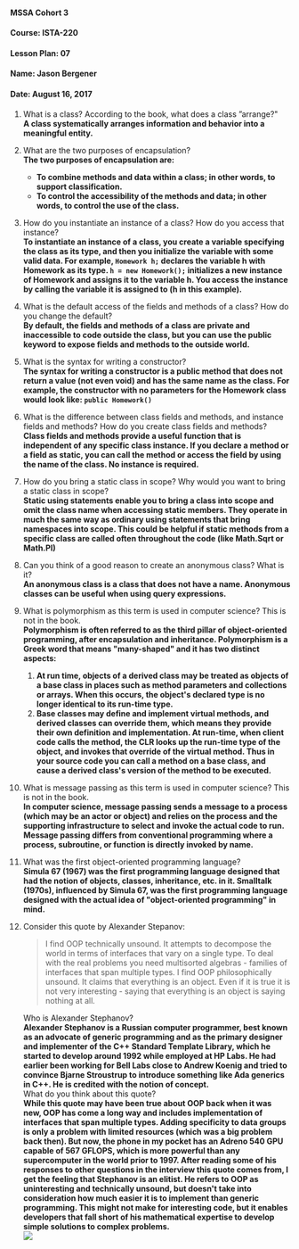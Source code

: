 #### MSSA Cohort 3
#### Course: ISTA-220
#### Lesson Plan: 07
#### Name: Jason Bergener
#### Date: August 16, 2017

1.	What is a class? According to the book, what does a class ”arrange?"  
**A class systematically arranges information and behavior into a meaningful entity.**
1.	What are the two purposes of encapsulation?  
**The two purposes of encapsulation are:**  
    - **To combine methods and data within a class; in other words, to support classification.**  
    - **To control the accessibility of the methods and data; in other words, to control the use of the class.**
1.	How do you instantiate an instance of a class? How do you access that instance?  
**To instantiate an instance of a class, you create a variable specifying the class as its type, and then you initialize the variable with some valid data. For example, `Homework h;` declares the variable h with Homework as its type. `h = new Homework();` initializes a new instance of Homework and assigns it to the variable h. You access the instance by calling the variable it is assigned to (h in this example).**
1.	What is the default access of the fields and methods of a class? How do you change the default?  
**By default, the fields and methods of a class are private and inaccessible to code outside the class, but you can use the public keyword to expose fields and methods to the outside world.**
1.	What is the syntax for writing a constructor?  
**The syntax for writing a constructor is a public method that does not return a value (not even void) and has the same name as the class. For example, the constructor with no parameters for the Homework class would look like: `public Homework()`**
1.	What is the difference between class fields and methods, and instance fields and methods? How do you create class fields and methods?  
**Class fields and methods provide a useful function that is independent of any specific class instance. If you declare a method or a field as static, you can call the method or access the field by using the name of the class. No instance is required.**
1.	How do you bring a static class in scope? Why would you want to bring a static class in scope?  
**Static using statements enable you to bring a class into scope and omit the class name when accessing static members. They operate in much the same way as ordinary using statements that bring namespaces into scope. This could be helpful if static methods from a specific class are called often throughout the code (like Math.Sqrt or Math.PI)**
1.	Can you think of a good reason to create an anonymous class? What is it?  
**An anonymous class is a class that does not have a name. Anonymous classes can be useful when using query expressions.**
1.	What is polymorphism as this term is used in computer science? This is not in the book.  
**Polymorphism is often referred to as the third pillar of object-oriented programming, after encapsulation and inheritance. Polymorphism is a Greek word that means "many-shaped" and it has two distinct aspects:**
    1. **At run time, objects of a derived class may be treated as objects of a base class in places such as method parameters and collections or arrays. When this occurs, the object's declared type is no longer identical to its run-time type.**
    1. **Base classes may define and implement virtual methods, and derived classes can override them, which means they provide their own definition and implementation. At run-time, when client code calls the method, the CLR looks up the run-time type of the object, and invokes that override of the virtual method. Thus in your source code you can call a method on a base class, and cause a derived class's version of the method to be executed.**
1.	What is message passing as this term is used in computer science? This is not in the book.  
**In computer science, message passing sends a message to a process (which may be an actor or object) and relies on the process and the supporting infrastructure to select and invoke the actual code to run. Message passing differs from conventional programming where a process, subroutine, or function is directly invoked by name.**
1.	What was the first object-oriented programming language?  
**Simula 67 (1967) was the first programming language designed that had the notion of objects, classes, inheritance, etc. in it. Smalltalk (1970s), influenced by Simula 67, was the first programming language designed with the actual idea of "object-oriented programming" in mind.**
1. Consider this quote by Alexander Stepanov:
    > I find OOP technically unsound. It attempts to decompose the world in terms of interfaces that vary on a single type. To deal with the real problems you need multisorted algebras - families of interfaces that span multiple types. I find OOP philosophically unsound. It claims that everything is an object. Even if it is true it is not very interesting - saying that everything is an object is saying nothing at all.

    Who is Alexander Stephanov?  
**Alexander Stephanov is a Russian computer programmer, best known as an advocate of generic programming and as the primary designer and implementer of the C++ Standard Template Library, which he started to develop around 1992 while employed at HP Labs. He had earlier been working for Bell Labs close to Andrew Koenig and tried to convince Bjarne Stroustrup to introduce something like Ada generics in C++. He is credited with the notion of concept.**  
   What do you think about this quote?  
**While this quote may have been true about OOP back when it was new, OOP has come a long way and includes implementation of interfaces that span multiple types. Adding specificity to data groups is only a problem with limited resources (which was a big problem back then). But now, the phone in my pocket has an Adreno 540 GPU capable of 567 GFLOPS, which is more powerful than any supercomputer in the world prior to 1997. After reading some of his responses to other questions in the interview this quote comes from, I get the feeling that Stephanov is an elitist. He refers to OOP as uninteresting and technically unsound, but doesn't take into consideration how much easier it is to implement than generic programming. This might not make for interesting code, but it enables developers that fall short of his mathematical expertise to develop simple solutions to complex problems.**  
![](https://tenor.com/view/haters-hatersgonnahate-gonna-hate-taylor-gif-5239136)

